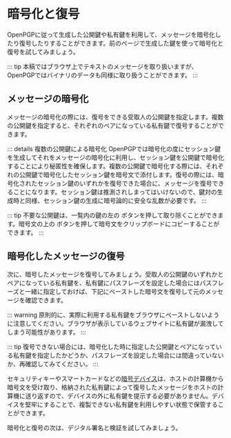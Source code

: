 # 暗号化と復号
OpenPGPに従って生成した公開鍵や私有鍵を利用して、メッセージを暗号化したり復号したりすることができます。前のページで生成した鍵を使って暗号化と復号を試してみましょう。

::: tip
本稿ではブラウザ上でテキストのメッセージを取り扱いますが、OpenPGPではバイナリのデータも同様に取り扱うことができます。
:::

## メッセージの暗号化
メッセージの暗号化の際には、復号をできる受取人の公開鍵を指定します。複数の公開鍵を指定すると、それぞれのペアになっている私有鍵で復号することができます。

::: details 複数の公開鍵による暗号化
OpenPGPでは暗号化の度にセッション鍵を生成してそれをメッセージの暗号化に利用し、セッション鍵を公開鍵で暗号化することにより秘匿性を確保します。複数の公開鍵で暗号化する際には、それぞれの公開鍵で暗号化したセッション鍵を暗号文で添付します。復号の際には、暗号化されたセッション鍵のいずれかを復号できた場合に、メッセージを復号できることになります。セッション鍵は推測されしまってはいけないので、鍵対の生成時と同様、セッション鍵の生成に暗号論的に安全な乱数が必要です。
:::

::: tip
不要な公開鍵は、一覧内の鍵の左の <font-awesome-icon icon="eraser" /> ボタンを押して取り除くことができます。暗号文の上の <font-awesome-icon icon="copy" /> ボタンを押して暗号文をクリップボードにコピーすることができます。
:::

<Encrypt />

## 暗号化したメッセージの復号
次に、暗号したメッセージを復号してみましょう。受取人の公開鍵のいずれかとペアになっている私有鍵を、私有鍵にパスフレーズを設定した場合にはパスフレーズと一緒に指定しておけば、下記にペーストした暗号文を復号して元のメッセージを確認できます。

::: warning
原則的に、実際に利用する私有鍵をブラウザにペーストしないように注意してください。ブラウザが表示しているウェブサイトに私有鍵が漏洩してしまう可能性があります。
:::

<Decrypt />

::: tip
復号できない場合には、暗号化した時に指定した公開鍵とペアになっている私有鍵を指定したかどうか、パスフレーズを設定した場合には間違っていないか、再確認してみてください。
:::

セキュリティキーやスマートカードなどの[暗号デバイス](../device/)は、ホストの計算機から暗号文を受け取り、格納された私有鍵によって復号したメッセージをホストの計算機に送り返すので、デバイスの外に私有鍵を提示する必要がありません。デバイスを堅牢にすることで、複製できない私有鍵を利用しやすい状態で保管することができます。

暗号化と復号の次は、デジタル署名と検証を試してみましょう。
